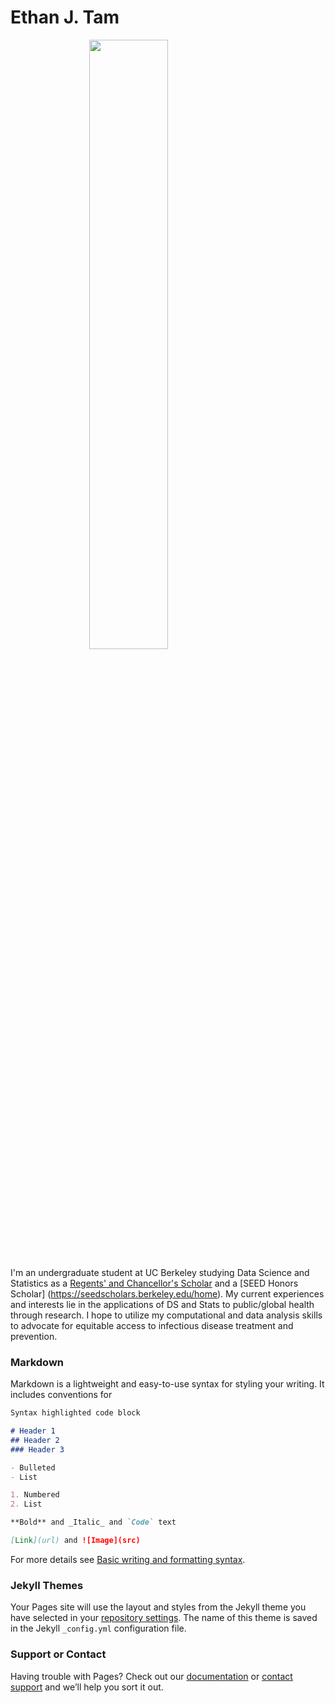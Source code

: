 # **Ethan J. Tam**

 <img src="./IMG_8733.heic" style="width:50%; margin:auto; display:block">

I'm an undergraduate student at UC Berkeley studying Data Science and Statistics as a [Regents' and Chancellor's Scholar](https://financialaid.berkeley.edu/types-of-aid-at-berkeley/scholarships/regents-and-chancellors-scholarship/) and a [SEED Honors Scholar] (https://seedscholars.berkeley.edu/home). My current experiences and interests lie in the applications of DS and Stats to public/global health through research. I hope to utilize my computational and data analysis skills to advocate for equitable access to infectious disease treatment and prevention. 

### Markdown

Markdown is a lightweight and easy-to-use syntax for styling your writing. It includes conventions for

```markdown
Syntax highlighted code block

# Header 1
## Header 2
### Header 3

- Bulleted
- List

1. Numbered
2. List

**Bold** and _Italic_ and `Code` text

[Link](url) and ![Image](src)
```

For more details see [Basic writing and formatting syntax](https://docs.github.com/en/github/writing-on-github/getting-started-with-writing-and-formatting-on-github/basic-writing-and-formatting-syntax).

### Jekyll Themes

Your Pages site will use the layout and styles from the Jekyll theme you have selected in your [repository settings](https://github.com/ethan-tam33/Ethan-Tam-website/settings/pages). The name of this theme is saved in the Jekyll `_config.yml` configuration file.

### Support or Contact

Having trouble with Pages? Check out our [documentation](https://docs.github.com/categories/github-pages-basics/) or [contact support](https://support.github.com/contact) and we’ll help you sort it out.

